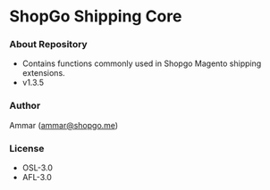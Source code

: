 # ShopGo Shipping Core #

### About Repository ###

* Contains functions commonly used in Shopgo Magento shipping extensions.
* v1.3.5

### Author ###

Ammar (<ammar@shopgo.me>)

### License ###

* OSL-3.0
* AFL-3.0
